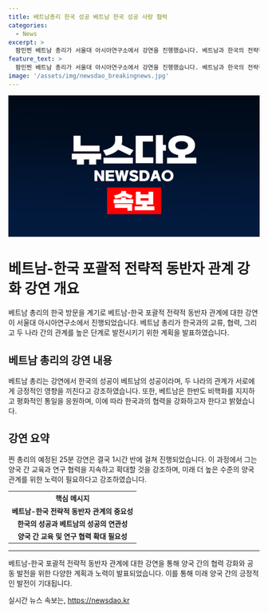 ```yaml
---
title: 베트남총리 한국 성공 베트남 한국 성공 사랑 협력 
categories:
  - News
excerpt: >
  팜민찐 베트남 총리가 서울대 아시아연구소에서 강연을 진행했습니다. 베트남과 한국의 전략적 동반자 관계를 강조하며 한국과의 협력을 강조했고, 양국 간의 문화적 유사성을 언급했습니다. 강연은 예정 시간을 훌쩍 넘어 1시간 반 동안 진행되었으며, 두 나라의 관계를 더 높은 수준으로 발전시켜야 한다고 강조했습니다. 서울대 총장은 미래 교육 및 연구 협력을 강조했습니다. 클릭하고 싶게 만드는 요약문을 작성했나요?
feature_text: >
  팜민찐 베트남 총리가 서울대 아시아연구소에서 강연을 진행했습니다. 베트남과 한국의 전략적 동반자 관계를 강조하며 한국과의 협력을 강조했고, 양국 간의 문화적 유사성을 언급했습니다. 강연은 예정 시간을 훌쩍 넘어 1시간 반 동안 진행되었으며, 두 나라의 관계를 더 높은 수준으로 발전시켜야 한다고 강조했습니다. 서울대 총장은 미래 교육 및 연구 협력을 강조했습니다. 클릭하고 싶게 만드는 요약문을 작성했나요?
image: '/assets/img/newsdao_breakingnews.jpg'
---
```


<p><img src="/assets/img/newsdao_breakingnews.jpg" alt="cryptoinkorea 속보" /></p>

<h1>베트남-한국 포괄적 전략적 동반자 관계 강화 강연 개요</h1>

<p data-ke-size="size16">베트남 총리의 한국 방문을 계기로 베트남-한국 포괄적 전략적 동반자 관계에 대한 강연이 서울대 아시아연구소에서 진행되었습니다. 베트남 총리가 한국과의 교류, 협력, 그리고 두 나라 간의 관계를 높은 단계로 발전시키기 위한 계획을 발표하였습니다.</p>

<h2 data-ke-size="size26">베트남 총리의 강연 내용</h2>

<p data-ke-size="size16">베트남 총리는 강연에서 한국의 성공이 베트남의 성공이라며, 두 나라의 관계가 서로에게 긍정적인 영향을 끼친다고 강조하였습니다. 또한, 베트남은 한반도 비핵화를 지지하고 평화적인 통일을 응원하며, 이에 따라 한국과의 협력을 강화하고자 한다고 밝혔습니다.</p>

<h2 data-ke-size="size26">강연 요약</h2>

<p data-ke-size="size16">찐 총리의 예정된 25분 강연은 결국 1시간 반에 걸쳐 진행되었습니다. 이 과정에서 그는 양국 간 교육과 연구 협력을 지속하고 확대할 것을 강조하며, 미래 더 높은 수준의 양국 관계를 위한 노력이 필요하다고 강조하였습니다.</p>

<table>
  <tr>
    <th style="text-align: center; height: 17px;"><b>핵심 메시지</b></th>
  </tr>
  <tr>
    <td style="text-align: center; height: 17px;"><b>베트남-한국 전략적 동반자 관계의 중요성</b></td>
  </tr>
  <tr>
    <td style="text-align: center; height: 17px;"><b>한국의 성공과 베트남의 성공의 연관성</b></td>
  </tr>
  <tr>
    <td style="text-align: center; height: 17px;"><b>양국 간 교육 및 연구 협력 확대 필요성</b></td>
  </tr>
</table>

<hr>

<p data-ke-size="size16">베트남-한국 포괄적 전략적 동반자 관계에 대한 강연을 통해 양국 간의 협력 강화와 공동 발전을 위한 다양한 계획과 노력이 발표되었습니다. 이를 통해 미래 양국 간의 긍정적인 발전이 기대됩니다.</p>
실시간 뉴스 속보는, <a href="https://newsdao.kr" rel="dofollow">https://newsdao.kr</a>


